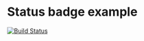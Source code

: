 # Status badge example
[![Build Status](http://ec2-34-227-105-57.compute-1.amazonaws.com/buildStatus/icon?job=Challenge-Connect-Jenkins-to-GitHub)](http://ec2-34-227-105-57.compute-1.amazonaws.com/job/Challenge-Connect-Jenkins-to-GitHub/)
